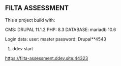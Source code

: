## FILTA ASSESSMENT

This a project build with:

CMS: DRUPAL 11.1.2
PHP: 8.3
DATABASE: mariadb 10.6


Login data:
user: master
password: Drupal**4543

1. ddev start

https://filta-assessment.ddev.site:44323
